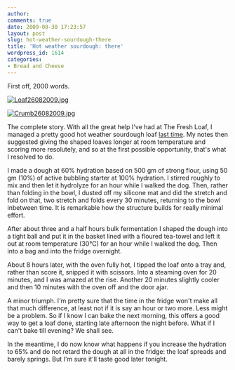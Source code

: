 ```yaml
---
author:
comments: true
date: 2009-08-30 17:23:57
layout: post
slug: hot-weather-sourdough-there
title: 'Hot weather sourdough: there'
wordpress_id: 1614
categories:
- Bread and Cheese
---
```


First off, 2000 words.

  


  [![Loaf26082009.jpg](/uploads/2009/08/Loaf26082009-tm.jpg)](/uploads/2009/08/Loaf26082009.jpg)  


  


  [![Crumb26082009.jpg](/uploads/2009/08/Crumb26082009-tm.jpg)](/uploads/2009/08/Crumb26082009.jpg)  


The complete story. With all the great help I've had at The Fresh Loaf, I managed a pretty good hot weather sourdough loaf [last time](http://jeremycherfas.net/2009/08/26/hot-weather-sourdough-almost-there/). My notes then suggested giving the shaped loaves longer at room temperature and scoring more resolutely, and so at the first possible opportunity, that's what I resolved to do.

I made a dough at 60% hydration based on 500 gm of strong flour, using 50 gm (10%) of active bubbling starter at 100% hydration. I stirred roughly to mix and then let it hydrolyze for an hour while I walked the dog. Then, rather than folding in the bowl, I dusted off my silicone mat and did the stretch and fold on that, two stretch and folds every 30 minutes, returning to the bowl inbetween time. It is remarkable how the structure builds for really minimal effort.

After about three and a half hours bulk fermentation I shaped the dough into a tight ball and put it in the basket lined with a floured tea-towel and left it out at room temperature (30℃) for an hour while I walked the dog. Then into a bag and into the fridge overnight.

About 8 hours later, with the oven fully hot, I tipped the loaf onto a tray and, rather than score it, snipped it with scissors. Into a steaming oven for 20 minutes, and I was amazed at the rise. Another 20 minutes slightly cooler and then 10 minutes with the oven off and the door ajar.

A minor triumph. I'm pretty sure that the time in the fridge won't make all that much difference, at least not if it is say an hour or two more. Less might be a problem. So if I know I can bake the next morning, this offers a good way to get a loaf done, starting late afternoon the night before. What if I can't bake till evening? We shall see.

In the meantime, I do now know what happens if you increase the hydration to 65% and do not retard the dough at all in the fridge: the loaf spreads and barely springs. But I'm sure it'll taste good later tonight.


